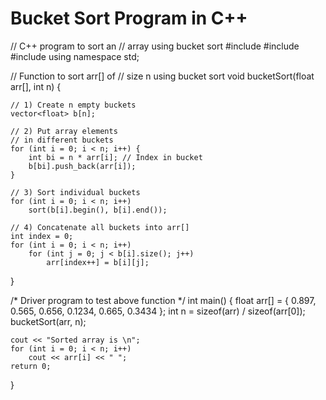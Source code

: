 # Bucket Sort Program in C++
// C++ program to sort an
// array using bucket sort
#include <algorithm>
#include <iostream>
#include <vector>
using namespace std;

// Function to sort arr[] of
// size n using bucket sort
void bucketSort(float arr[], int n)
{
	
	// 1) Create n empty buckets
	vector<float> b[n];

	// 2) Put array elements
	// in different buckets
	for (int i = 0; i < n; i++) {
		int bi = n * arr[i]; // Index in bucket
		b[bi].push_back(arr[i]);
	}

	// 3) Sort individual buckets
	for (int i = 0; i < n; i++)
		sort(b[i].begin(), b[i].end());

	// 4) Concatenate all buckets into arr[]
	int index = 0;
	for (int i = 0; i < n; i++)
		for (int j = 0; j < b[i].size(); j++)
			arr[index++] = b[i][j];
}

/* Driver program to test above function */
int main()
{
	float arr[]
		= { 0.897, 0.565, 0.656, 0.1234, 0.665, 0.3434 };
	int n = sizeof(arr) / sizeof(arr[0]);
	bucketSort(arr, n);

	cout << "Sorted array is \n";
	for (int i = 0; i < n; i++)
		cout << arr[i] << " ";
	return 0;
}

